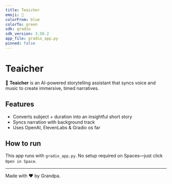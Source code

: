 ```yaml
---
title: Teaicher
emoji: 🧠
colorFrom: blue
colorTo: green
sdk: gradio
sdk_version: 3.50.2
app_file: gradio_app.py
pinned: false
---
```


# Teaicher

🧠 **Teaicher** is an AI-powered storytelling assistant that syncs voice and music to create immersive, timed narratives.

## Features

- Converts subject + duration into an insightful short story  
- Syncs narration with background track  
- Uses OpenAI, ElevenLabs & Gradio os far

## How to run

This app runs with `gradio_app.py`. No setup required on Spaces—just click `Open in Space`.

---

Made with ❤️ by Grandpa.
